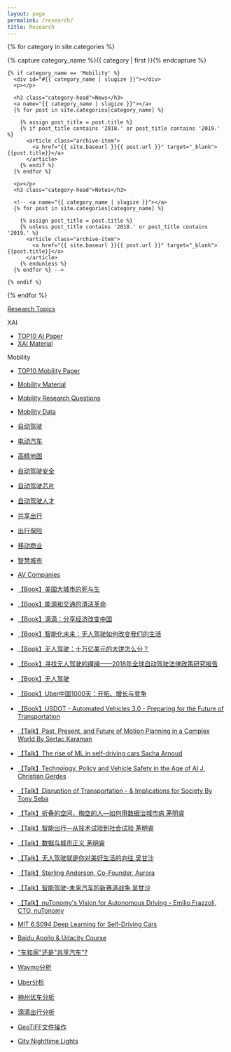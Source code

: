 ```yaml
---
layout: page
permalink: /research/
title: Research
---
```



<div id="archives">

{% for category in site.categories %}
  <div class="archive-group">
    {% capture category_name %}{{ category | first }}{% endcapture %}
    
    {% if category_name == 'Mobility' %}
      <div id="#{{ category_name | slugize }}"></div>
      <p></p>
      
      <h3 class="category-head">News</h3>
      <a name="{{ category_name | slugize }}"></a>
      {% for post in site.categories[category_name] %}
        
        {% assign post_title = post.title %}
        {% if post_title contains '2018.' or post_title contains '2019.' %}
          <article class="archive-item">
            <a href="{{ site.baseurl }}{{ post.url }}" target="_blank">{{post.title}}</a>
          </article>
        {% endif %}
      {% endfor %}

      <p></p>
      <h3 class="category-head">Notes</h3>

      <!-- <a name="{{ category_name | slugize }}"></a>
      {% for post in site.categories[category_name] %}
        
        {% assign post_title = post.title %}
        {% unless post_title contains '2018.' or post_title contains '2019.' %}
          <article class="archive-item">
            <a href="{{ site.baseurl }}{{ post.url }}" target="_blank">{{post.title}}</a>
          </article>
        {% endunless %}
      {% endfor %} -->

    {% endif %}
  </div>
{% endfor %}
</div>

[Research Topics](http://hxiaom.github.io/mobility/2019/04/12/research-framework.html)

XAI
- [TOP10 AI Paper](http://hxiaom.github.io/mobility/2019/10/09/ai-paper.html)
- [XAI Material](http://hxiaom.github.io/mobility/2019/10/14/xai-material.html)

Mobility
- [TOP10 Mobility Paper](http://hxiaom.github.io/mobility/2019/10/09/mobility-paper.html)
- [Mobility Material](http://hxiaom.github.io/mobility/2019/03/12/AV-in-academic.html)
- [Mobility Research Questions](http://hxiaom.github.io/mobility/2018/10/23/Mobility-Question.html)
- [Mobility Data](http://hxiaom.github.io/mobility/2018/10/23/Mobility-Data.html)

- [自动驾驶](http://hxiaom.github.io/mobility/2018/09/04/Automobile.html)
- [电动汽车](http://hxiaom.github.io/mobility/2018/09/04/Electricmobile.html)
- [高精地图](http://hxiaom.github.io/mobility/2018/09/17/Map.html)
- [自动驾驶安全](http://hxiaom.github.io/mobility/2019/02/24/Safety.html)
- [自动驾驶芯片](http://hxiaom.github.io/mobility/2019/02/26/av-chip.html)
- [自动驾驶人才](http://hxiaom.github.io/mobility/2018/09/18/automobile-job.html)
- [共享出行](http://hxiaom.github.io/mobility/2018/10/11/Ride-Sharing.html)
- [出行保险](http://hxiaom.github.io/mobility/2018/10/24/Insurance.html)
- [移动商业](http://hxiaom.github.io/mobility/2018/11/05/mobility-commerce.html)
- [智慧城市](http://hxiaom.github.io/mobility/2018/08/30/Smart-City.html)
- [AV Companies](http://hxiaom.github.io/mobility/2019/03/25/AV-Companies.html)
- [【Book】美国大城市的死与生](http://hxiaom.github.io/mind/mobility/2019/01/16/the-death-and-life-of-great-american-cities.html)
- [【Book】能源和交通的清洁革命](http://hxiaom.github.io/mobility/2018/10/21/Clean-Disruption.html)
- [【Book】滴滴：分享经济改变中国](http://hxiaom.github.io/mobility/2018/10/05/DiDi-book.html)
- [【Book】智能化未来：无人驾驶如何改变我们的生活](http://hxiaom.github.io/mobility/2018/09/19/intellegence-future.html)
- [【Book】无人驾驶：十万亿美元的大饼怎么分？](http://hxiaom.github.io/mobility/2018/09/18/economist-automobile.html)
- [【Book】寻找无人驾驶的缰绳——2018年全球自动驾驶法律政策研究报告](http://hxiaom.github.io/mobility/2018/09/16/Tencent-automobile.html)
- [【Book】无人驾驶](http://hxiaom.github.io/mobility/2018/09/16/Automobile.html)
- [【Book】Uber中国1000天：开拓、增长与竞争](http://hxiaom.github.io/mobility/2018/09/07/Uber-China-1000.html)
- [【Book】USDOT - Automated Vehicles 3.0 - Preparing for the Future of Transportation](http://hxiaom.github.io/mobility/2018/10/08/Automated-Vehicles-3.0.html)
- [【Talk】Past, Present, and Future of Motion Planning in a Complex World By Sertac Karaman](http://hxiaom.github.io/mobility/2018/11/12/Sertac-Karaman-Talk.html)
- [【Talk】The rise of ML in self-driving cars Sacha Arnoud](http://hxiaom.github.io/mobility/2018/11/12/Sacha-Arnoud-Talk.html)
- [【Talk】Technology, Policy and Vehicle Safety in the Age of AI J. Christian Gerdes](http://hxiaom.github.io/mobility/2018/11/12/Chris-Gerdes-Talk.html)
- [【Talk】Disruption of Transportation - & Implications for Society By Tony Seba](http://hxiaom.github.io/mobility/2018/11/11/Tony-Seba-Talk.html)
- [【Talk】折叠的空间，掏空的人—如何用数据治城市病 茅明睿](http://hxiaom.github.io/mobility/2018/11/11/Mingrui-Mao-Talk3.html)
- [【Talk】智能出行—从技术试验到社会试验 茅明睿](http://hxiaom.github.io/mobility/2018/11/11/Mingrui-Mao-Talk2.html)
- [【Talk】数据与城市正义 茅明睿](http://hxiaom.github.io/mobility/2018/11/11/Mingrui-Mao-Talk.html)
- [【Talk】无人驾驶就是你对美好生活的向往 吴甘沙](http://hxiaom.github.io/mobility/2018/11/11/Gansha-Wu-Talk.html)
- [【Talk】Sterling Anderson, Co-Founder, Aurora](http://hxiaom.github.io/mobility/2018/11/08/Sterling-Anderson-Talk.html)
- [【Talk】智能驾驶-未来汽车的新赛道战争 吴甘沙](http://hxiaom.github.io/mobility/2018/11/08/Gansha-Wu-Talk.html)
- [【Talk】nuTonomy's Vision for Autonomous Driving - Emilio Frazzoli, CTO, nuTonomy](http://hxiaom.github.io/mobility/2018/11/08/Emilio-Frazzoli-talk.html)
- [MIT 6.S094 Deep Learning for Self-Driving Cars](http://hxiaom.github.io/mobility/2018/11/07/MIT-course.html)
- [Baidu Apollo & Udacity Course](http://hxiaom.github.io/mobility/2018/11/07/Baidu-Apollo.html)

- ["车和家"还是"共享汽车"?](http://hxiaom.github.io/mobility/2018/09/13/mobility-question.html)
- [Waymo分析](http://hxiaom.github.io/mobility/2018/09/04/Waymo.html)
- [Uber分析](http://hxiaom.github.io/mobility/2018/09/04/Uber.html)
- [神州优车分析](http://hxiaom.github.io/mobility/2018/08/31/shenzhou-youche.html)
- [滴滴出行分析](http://hxiaom.github.io/mobility/2018/08/30/didi-Chuxing-Corporate-Citizenship-Report.html)
- [GeoTIFF文件操作](http://hxiaom.github.io/mobility/2018/08/29/GeoTiff.html)
- [City Nighttime Lights](http://hxiaom.github.io/mobility/2018/08/29/City-Nighttime-Light.html)